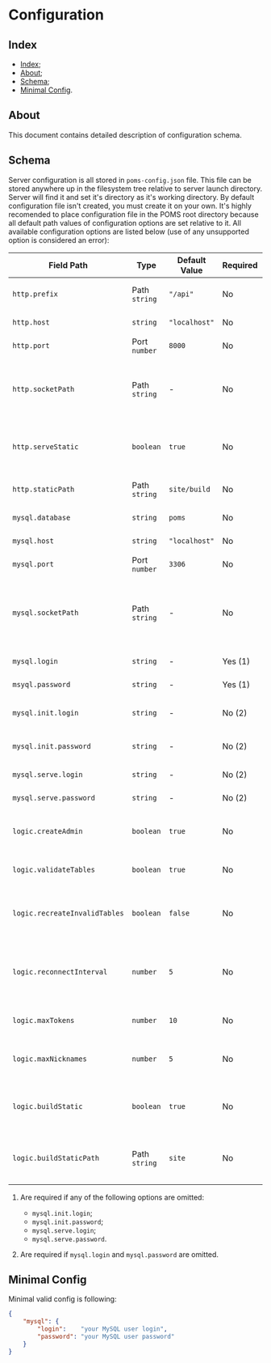 # Configuration

## Index

- [Index](#index);
- [About](#about);
- [Schema](#schema);
- [Minimal Config](#minimal-config).

## About

This document contains detailed description of configuration schema.

## Schema

Server configuration is all stored in `poms-config.json` file. This file can be stored anywhere
up in the filesystem tree relative to server launch directory. Server will find it and set it's
directory as it's working directory. By default configuration file isn't created, you must create
it on your own. It's highly recomended to place configuration file in the POMS root directory
because all default path values of configuration options are set relative to it. All available
configuration options are listed below (use of any unsupported option is considered an error):

| Field Path                    | Type          | Default Value | Required | Description                                                                        |
|-------------------------------|---------------|---------------|----------|------------------------------------------------------------------------------------|
| `http.prefix`                 | Path `string` | `"/api"`      | No       | HTTP path prefix of all API-requests                                               |
| `http.host`                   | `string`      | `"localhost"` | No       | HTTP server address                                                                |
| `http.port`                   | Port `number` | `8000`        | No       | HTTP server port                                                                   |
| `http.socketPath`             | Path `string` | -             | No       | HTTP server Unix-socket path. When used `api.port` and `api.host` is ignored       |
| `http.serveStatic`            | `boolean`     | `true`        | No       | If `true` HTTP server will serve static content from `http.staticPath`             |
| `http.staticPath`             | Path `string` | `site/build`  | No       | Path of static content HTTP server to serve                                        |
| `mysql.database`              | `string`      | `poms`        | No       | Name of database to use                                                            |
| `mysql.host`                  | `string`      | `"localhost"` | No       | MySQL server address                                                               |
| `mysql.port`                  | Port `number` | `3306`        | No       | MySQL server port                                                                  |
| `mysql.socketPath`            | Path `string` | -             | No       | MySQL server Unix-socket path. When used `mysql.host` and `mysql.port` are ignored |
| `mysql.login`                 | `string`      | -             | Yes (1)  | MySQL user login                                                                   |
| `msyql.password`              | `string`      | -             | Yes (1)  | MySQL user password                                                                |
| `mysql.init.login`            | `string`      | -             | No  (2)  | MySQL initialization user login                                                    |
| `mysql.init.password`         | `string`      | -             | No  (2)  | MySQL initialization user password                                                 |
| `mysql.serve.login`           | `string`      | -             | No  (2)  | MySQL serving user login                                                           |
| `mysql.serve.password`        | `string`      | -             | No  (2)  | MySQL serving user password                                                        |
| `logic.createAdmin`           | `boolean`     | `true`        | No       | Create default admin account on database initialization                            |
| `logic.validateTables`        | `boolean`     | `true`        | No       | Enables database tables validation                                                 |
| `logic.recreateInvalidTables` | `boolean`     | `false`       | No       | Enables dropping of invalid tables and their recreation                            |
| `logic.reconnectInterval`     | `number`      | `5`           | No       | Number of seconds between automatic reconnections to the database                  |
| `logic.maxTokens`             | `number`      | `10`          | No       | Maximum number of tokens per user                                                  |
| `logic.maxNicknames`          | `number`      | `5`           | No       | Maximum number of nicknames per user                                               |
| `logic.buildStatic`           | `boolean`     | `true`        | No       | Build static conent if `http.staticPath` is empty or doesn't exits                 |
| `logic.buildStaticPath`       | Path `string` | `site`        | No       | Path for running `npm run build` to build static content if needed                 |

 1) Are required if any of the following options are omitted:

    - `mysql.init.login`;
    - `mysql.init.password`;
    - `mysql.serve.login`;
    - `mysql.serve.password`.

 2) Are required if `mysql.login` and `mysql.password` are omitted.

## Minimal Config

Minimal valid config is following:

```json
{
    "mysql": {
        "login":    "your MySQL user login",
        "password": "your MySQL user password"
    }
}
```
